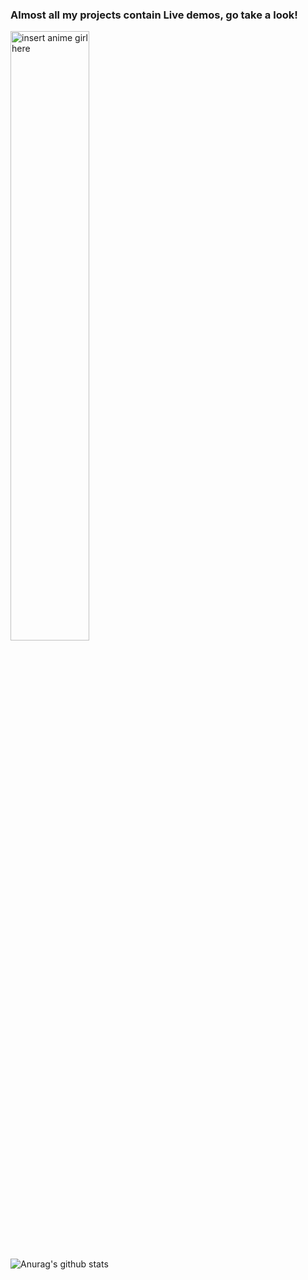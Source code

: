 ### Almost all my projects contain Live demos, go take a look!

<img src="https://i0.kym-cdn.com/photos/images/original/001/038/172/cbd.gif" alt="insert anime girl here" width="50%"> 

![Anurag's github stats](https://github-readme-stats.vercel.app/api?username=anuraghazra&count_private=true)
